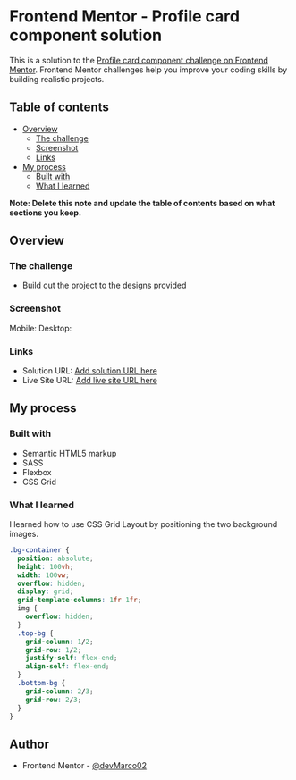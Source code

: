 # Frontend Mentor - Profile card component solution

This is a solution to the [Profile card component challenge on Frontend Mentor](https://www.frontendmentor.io/challenges/profile-card-component-cfArpWshJ). Frontend Mentor challenges help you improve your coding skills by building realistic projects.

## Table of contents

- [Overview](#overview)
  - [The challenge](#the-challenge)
  - [Screenshot](#screenshot)
  - [Links](#links)
- [My process](#my-process)
  - [Built with](#built-with)
  - [What I learned](#what-i-learned)

**Note: Delete this note and update the table of contents based on what sections you keep.**

## Overview

### The challenge

- Build out the project to the designs provided

### Screenshot

Mobile: [](./solution-img/mobile.png)
Desktop: [](./solution-img/desktop.png)

### Links

- Solution URL: [Add solution URL here](https://www.frontendmentor.io/solutions/profile-card-component-using-html-and-sass-R8CIpNlhN)
- Live Site URL: [Add live site URL here](https://devmarco02-profile-card-component-main.netlify.app/)

## My process

### Built with

- Semantic HTML5 markup
- SASS
- Flexbox
- CSS Grid

### What I learned

I learned how to use CSS Grid Layout by positioning the two background images.

```css
.bg-container {
  position: absolute;
  height: 100vh;
  width: 100vw;
  overflow: hidden;
  display: grid;
  grid-template-columns: 1fr 1fr;
  img {
    overflow: hidden;
  }
  .top-bg {
    grid-column: 1/2;
    grid-row: 1/2;
    justify-self: flex-end;
    align-self: flex-end;
  }
  .bottom-bg {
    grid-column: 2/3;
    grid-row: 2/3;
  }
}
```

## Author

- Frontend Mentor - [@devMarco02](https://www.frontendmentor.io/profile/devMarco02)
